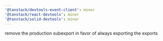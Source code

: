 ```yaml
---
'@tanstack/devtools-event-client': minor
'@tanstack/react-devtools': minor
'@tanstack/solid-devtools': minor
---
```


remove the production subexport in favor of always exporting the exports

